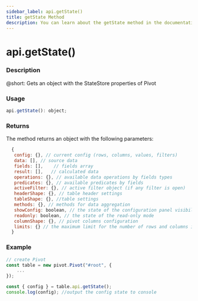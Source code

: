 ```yaml
---
sidebar_label: api.getState()
title: getState Method
description: You can learn about the getState method in the documentation of the DHTMLX JavaScript Pivot library. Browse developer guides and API reference, try out code examples and live demos, and download a free 30-day evaluation version of DHTMLX Pivot.
---
```


# api.getState()

### Description

@short: Gets an object with the StateStore properties of Pivot

### Usage

~~~jsx {}
api.getState(): object;
~~~

### Returns

The method returns an object with the following parameters:

~~~jsx {}
  {
   config: {}, // current config (rows, columns, values, filters)
   data: [], // source data
   fields: [],    // fields array
   result: [],   // calculated data
   operations: {}, // available data operations by fields types
   predicates: {}, // available predicates by fields
   activeFilter: {}, // active filter object (if any filter is open) 
   headerShape: {}, // table header settings
   tableShape: {}, //table settings
   methods: {}, // methods for data aggregation
   showConfig: boolean, // the state of the configuration panel visibility
   readonly: boolean, // the state of the read-only mode
   columnShape: {}, // pivot columns configuration
   limits: {} // the maximum limit for the number of rows and columns in the dataset
  }  
~~~

### Example

~~~jsx {}
// create Pivot
const table = new pivot.Pivot("#root", {
    ...
});

const { config } = table.api.getState();
console.log(config); //output the config state to console
~~~
